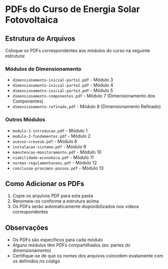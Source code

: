 # PDFs do Curso de Energia Solar Fotovoltaica

## Estrutura de Arquivos

Coloque os PDFs correspondentes aos módulos do curso na seguinte estrutura:

### Módulos de Dimensionamento
- `dimensionamento-inicial-parte1.pdf` - Módulo 3
- `dimensionamento-inicial-parte2.pdf` - Módulo 4  
- `dimensionamento-inicial-parte3.pdf` - Módulo 5
- `dimensionamento-componentes.pdf` - Módulo 7 (Dimensionamento dos Componentes)
- `dimensionamento-refinado.pdf` - Módulo 8 (Dimensionamento Refinado)

### Outros Módulos
- `modulo-1-introducao.pdf` - Módulo 1
- `modulo-2-fundamentos.pdf` - Módulo 2
- `acesso-cresesb.pdf` - Módulo 6
- `instalacao-sistema.pdf` - Módulo 9
- `manutencao-monitoramento.pdf` - Módulo 10
- `viabilidade-economica.pdf` - Módulo 11
- `normas-regulamentacoes.pdf` - Módulo 12
- `conclusao-proximos-passos.pdf` - Módulo 13

## Como Adicionar os PDFs

1. Copie os arquivos PDF para esta pasta
2. Renomeie-os conforme a estrutura acima
3. Os PDFs serão automaticamente disponibilizados nos vídeos correspondentes

## Observações

- Os PDFs são específicos para cada módulo
- Alguns módulos têm PDFs compartilhados (ex: partes do dimensionamento)
- Certifique-se de que os nomes dos arquivos coincidem exatamente com os definidos no código
